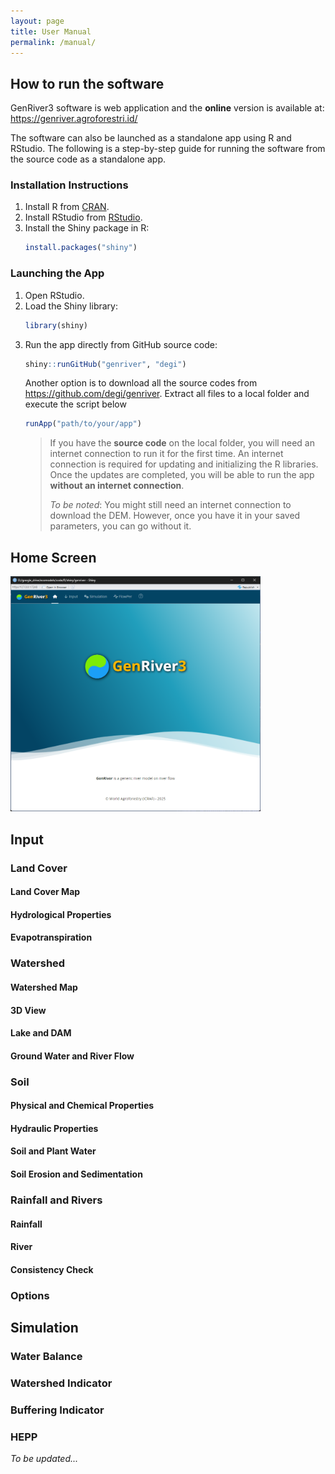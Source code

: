 ```yaml
---
layout: page
title: User Manual
permalink: /manual/
---
```

## How to run the software

GenRiver3 software is web application and the **online** version is available at: https://genriver.agroforestri.id/

The software can also be launched as a standalone app using R and RStudio. The following is a step-by-step guide for running the software from the source code as a standalone app.

### Installation Instructions
1. Install R from [CRAN](https://cran.r-project.org/).
2. Install RStudio from [RStudio](https://www.rstudio.com/products/rstudio/download/).
3. Install the Shiny package in R:
    ```R
    install.packages("shiny")
    ```

### Launching the App
1. Open RStudio.
2. Load the Shiny library:
    ```R
    library(shiny)
    ```
3. Run the app directly from GitHub source code:
    ```R
    shiny::runGitHub("genriver", "degi")
    ```
    Another option is to download all the source codes from https://github.com/degi/genriver. Extract all files to a local folder and execute the script below 
    ```R
    runApp("path/to/your/app")
    ```
    > If you have the **source code** on the local folder, you will need an internet connection to run it for the first time. An internet connection is required for updating and initializing the R libraries. Once the updates are completed, you will be able to run the app **without an internet connection**.<br/>
    >
    > *To be noted*: You might still need an internet connection to download the DEM. However, once you have it in your saved parameters, you can go without it. 

## Home Screen

<img src="../docs/images/home.png" width="400"/>

## Input

### Land Cover

#### Land Cover Map

#### Hydrological Properties

#### Evapotranspiration

### Watershed

#### Watershed Map

#### 3D View

#### Lake and DAM

#### Ground Water and River Flow

### Soil

#### Physical and Chemical Properties

#### Hydraulic Properties

####  Soil and Plant Water

#### Soil Erosion and Sedimentation

### Rainfall and Rivers

#### Rainfall

#### River

#### Consistency Check

### Options

## Simulation

### Water Balance

### Watershed Indicator

### Buffering Indicator

### HEPP


*To be updated...*
